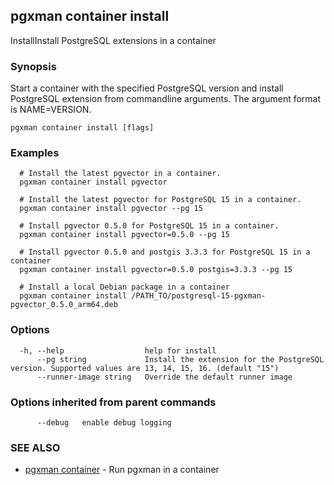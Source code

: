 ## pgxman container install

InstallInstall PostgreSQL extensions in a container

### Synopsis

Start a container with the specified PostgreSQL version and install
PostgreSQL extension from commandline arguments. The argument format
is NAME=VERSION.

```
pgxman container install [flags]
```

### Examples

```
  # Install the latest pgvector in a container.
  pgxman container install pgvector

  # Install the latest pgvector for PostgreSQL 15 in a container.
  pgxman container install pgvector --pg 15

  # Install pgvector 0.5.0 for PostgreSQL 15 in a container.
  pgxman container install pgvector=0.5.0 --pg 15

  # Install pgvector 0.5.0 and postgis 3.3.3 for PostgreSQL 15 in a container
  pgxman container install pgvector=0.5.0 postgis=3.3.3 --pg 15

  # Install a local Debian package in a container
  pgxman container install /PATH_TO/postgresql-15-pgxman-pgvector_0.5.0_arm64.deb
```

### Options

```
  -h, --help                  help for install
      --pg string             Install the extension for the PostgreSQL version. Supported values are 13, 14, 15, 16. (default "15")
      --runner-image string   Override the default runner image
```

### Options inherited from parent commands

```
      --debug   enable debug logging
```

### SEE ALSO

* [pgxman container](pgxman_container.md)	 - Run pgxman in a container

